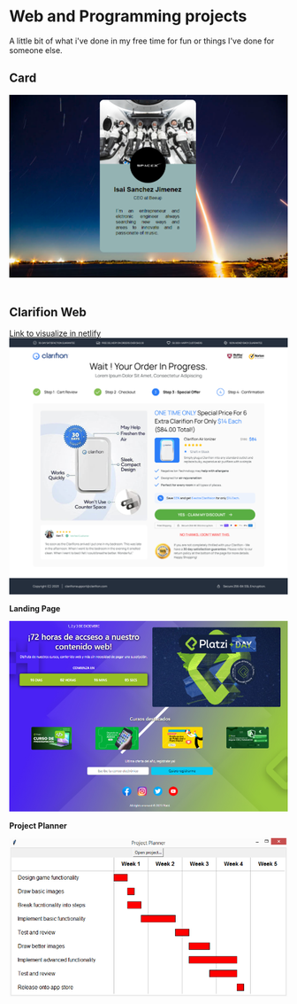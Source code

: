 <h1>Web and Programming projects</h1>
A little bit of what i've done in my free time for fun or things I've done for someone else.

<h2>Card</h2>
<img src="Card/Card.PNG">
<br><br>
<h2>Clarifion Web</h2>
<a href="https://656007e042fc21673ca5d43d--mellifluous-speculoos-311a65.netlify.app/">Link to visualize in netlify</a>
<img src="ClarifionWeb/Clarifion Upsell.png">
<br>
<p><strong>Landing Page</strong></p>
<img src="LandingPage/LandingPage.PNG"></img>

<p><strong>Project Planner</strong></p>
<img src="ProjectPlanner/ProjectPlanner.PNG">
